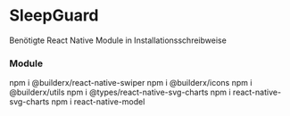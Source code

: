 # SleepGuard

Benötigte React Native Module in Installationsschreibweise

### Module
npm i @builderx/react-native-swiper
npm i @builderx/icons
npm i @builderx/utils
npm i @types/react-native-svg-charts
npm i react-native-svg-charts
npm i react-native-model
